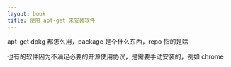 ```yaml
---
layout: book
title: 使用 apt-get 来安装软件
---
```


apt-get dpkg 都怎么用，package 是个什么东西，repo 指的是啥

也有的软件因为不满足必要的开源使用协议，是需要手动安装的，例如 chrome